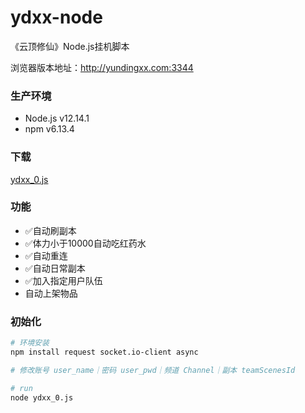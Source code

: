 # ydxx-node
《云顶修仙》Node.js挂机脚本

浏览器版本地址：http://yundingxx.com:3344

### 生产环境

- Node.js v12.14.1
- npm v6.13.4

### 下载

[ydxx_0.js](https://github.com/emtry/ydxx-node/blob/master/ydxx_0.js)

### 功能

- ✅自动刷副本
- ✅体力小于10000自动吃红药水
- ✅自动重连
- ✅自动日常副本
- ✅加入指定用户队伍
- 自动上架物品

### 初始化

```bash
# 环境安装
npm install request socket.io-client async

# 修改账号 user_name｜密码 user_pwd｜频道 Channel｜副本 teamScenesId

# run
node ydxx_0.js
